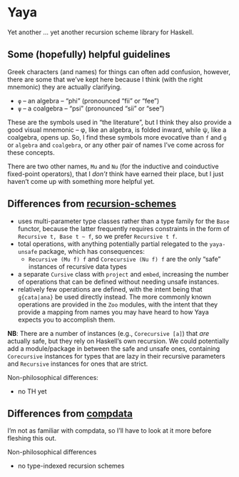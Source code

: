 # Yaya

Yet another … yet another recursion scheme library for Haskell.

## Some (hopefully) helpful guidelines

Greek characters (and names) for things can often add confusion, however, there are some that we’ve kept here because I think (with the right mnemonic) they are actually clarifying.

- `φ` – an algebra – “phi” (pronounced “fii” or “fee”)
- `ψ` – a coalgebra – “psi” (pronounced “sii” or “see”)

These are the symbols used in “the literature”, but I think they also provide a good visual mnemonic – φ, like an algebra, is folded inward, while ψ, like a coalgebra, opens up. So, I find these symbols more evocative than `f` and `g` or `algebra` and `coalgebra`, or any other pair of names I’ve come across for these concepts.

There are two other names, `Mu` and `Nu` (for the inductive and coinductive fixed-point operators), that I _don’t_ think have earned their place, but I just haven’t come up with something more helpful yet.

## Differences from [recursion-schemes](https://github.com/ekmett/recursion-schemes)

* uses multi-parameter type classes rather than a type family for the `Base` functor, because the latter frequently requires constraints in the form of `Recursive t, Base t ~ f`, so we prefer `Recursive t f`.
* total operations, with anything potentially partial relegated to the `yaya-unsafe` package, which has consequences:
  * `Recursive (Mu f) f` and `Corecursive (Nu f) f` are the only “safe” instances of recursive data types
* a separate `Cursive` class with `project` and `embed`, increasing the number of operations that can be defined without needing unsafe instances.
* relatively few operations are defined, with the intent being that `g{cata|ana}` be used directly instead. The more commonly known operations are provided in the `Zoo` modules, with the intent that they provide a mapping from names you may have heard to how Yaya expects you to accomplish them.

**NB**: There are a number of instances (e.g., `Corecursive [a]`) that _are_ actually safe, but they rely on Haskell’s own recursion. We could potentially add a module/package in between the safe and unsafe ones, containing `Corecursive` instances for types that are lazy in their recursive parameters and `Recursive` instances for ones that are strict.

Non-philosophical differences:
* no TH yet

## Differences from [compdata](https://github.com/pa-ba/compdata)

I’m not as familiar with compdata, so I’ll have to look at it more before fleshing this out.

Non-philosophical differences
* no type-indexed recursion schemes
